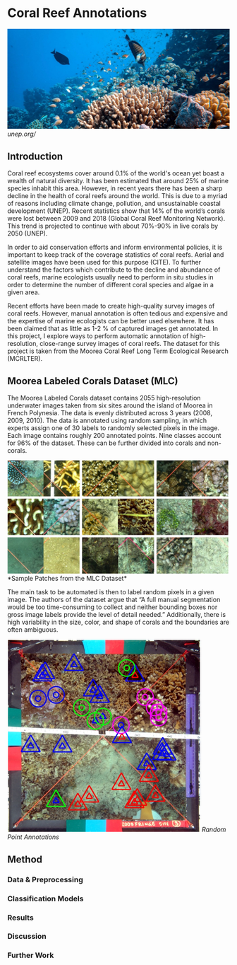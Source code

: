 # Coral Reef Annotations

![coral_generic](docs/assets/coral_intro_unep.jpeg)
*unep.org/*

## Introduction
Coral reef ecosystems cover around 0.1% of the world's ocean yet boast a wealth of natural diversity. It has been estimated that around 25% of marine species inhabit this area. However, in recent years there has been a sharp decline in the health of coral reefs around the world. This is due to a myriad of reasons including climate change, pollution, and unsustainable coastal development (UNEP). Recent statistics show that 14% of the world’s corals were lost between 2009 and 2018 (Global Coral Reef Monitoring Network). This trend is projected to continue with about 70%-90% in live corals by 2050 (UNEP). 

In order to aid conservation efforts and inform environmental policies, it is important to keep track of the coverage statistics of coral reefs. Aerial and satellite images have been used for this purpose (CITE). To further understand the factors which contribute to the decline and abundance of coral reefs, marine ecologists usually need to perform in situ studies in order to determine the number of different coral species and algae in a given area. 

Recent efforts have been made to create high-quality survey images of coral reefs. However, manual annotation is often tedious and expensive and the expertise of marine ecologists can be better used elsewhere. It has been claimed that as little as 1-2 % of captured images get annotated. In this project, I explore ways to perform automatic annotation of high-resolution, close-range survey images of coral reefs. The dataset for this project is taken from the Moorea Coral Reef Long Term Ecological Research (MCRLTER). 

## Moorea Labeled Corals Dataset (MLC)

The Moorea Labeled Corals dataset contains 2055 high-resolution underwater images taken from six sites around the island of Moorea in French Polynesia. The data is evenly distributed across 3 years (2008, 2009, 2010).  The data is annotated using random sampling, in which experts assign one of 30 labels to randomly selected pixels in the image. Each image contains roughly 200 annotated points. Nine classes account for 96% of the dataset. These can be further divided into corals and non-corals.


<img align="left" src="docs/assets/sample_patches.png" alt="sample_patches">
*Sample Patches from the MLC Dataset*





The main task to be automated is then to label random pixels in a given image. The authors of the dataset argue that “A full manual segmentation would be too time-consuming to collect and neither bounding boxes nor gross image labels provide the level of detail needed.” Additionally, there is high variability in the size, color, and shape of corals and the boundaries are often ambiguous. 

![sample_annotations](docs/assets/sample_anno.png)
*Random Point Annotations*

## Method

### Data & Preprocessing

### Classification Models

### Results

### Discussion

### Further Work 


